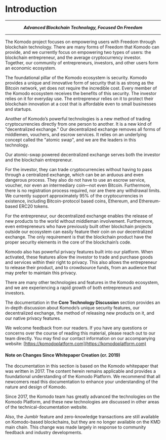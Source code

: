# Introduction

-----------------

<div style="text-align: center;">

<i><b>Advanced Blockchain Technology, Focused On Freedom</b></i>

</div>

-----------------

The Komodo project focuses on empowering users with Freedom through
blockchain technology. There are many forms of Freedom that Komodo can provide, and we currently focus on empowering two types of users: the blockchain entrepreneur, and the average cryptocurrency investor. Together, our community of entrepreneurs, investors, and other users form an economic ecosystem.

The foundational pillar of the Komodo ecosystem is security. Komodo provides a unique and innovative form of security that is as strong as the Bitcoin network, yet does not require the incredible cost. Every member of the Komodo ecosystem receives the benefits of this security. The investor relies on it for everyday use. The entrepreneur relies on it to protect their blockchain innovation at a cost that is affordable even to small businesses and startups.

Another of Komodo’s powerful technologies is a new method of trading cryptocurrencies directly from one person to another. It is a new kind of "decentralized exchange." Our decentralized exchange removes all forms of middlemen, vouchers, and escrow services. It relies on an underlying concept called the "atomic swap", and we are the leaders in this technology.

Our atomic-swap powered decentralized exchange serves both the investor and the blockchain entrepreneur.

For the investor, they can trade cryptocurrencies without having to pass through a centralized exchange, which can be an arduous and even dangerous process. They also do not have to use an escrow service, voucher, nor even an intermediary coin—not even Bitcoin. Furthermore, there is no registration process required, nor are there any withdrawal limits. We currently support approximately 95% of the cryptocurrencies in existence, including Bitcoin-protocol based coins, Ethereum, and Ethereum-based ERC20 tokens.

For the entrepreneur, our decentralized exchange enables the release of new products to the world without middleman involvement. Furthermore, even entrepreneurs who have previously built other blockchain projects outside our ecosystem can easily feature their coin on our decentralized exchange. The only requirement is that the blockchain product have the proper security elements in the core of the blockchain’s code.

Komodo also has powerful privacy features built into our platform. When activated, these features allow the investor to trade and purchase goods and services within their right to privacy. This also allows the entrepreneur to release their product, and to crowdsource funds, from an audience that may prefer to maintain this privacy.

There are many other technologies and features in the Komodo ecosystem, and we are experiencing a rapid growth of both entrepreneurs and investors.

The documentation in the <b>Core Technology Discussion</b> section provides an in-depth discussion about Komodo’s unique security features, our decentralized exchange, the method of releasing new products on it, and our native privacy features.

We welcome feedback from our readers. If you have any questions or concerns over the course of reading this material, please reach out to our team directly. You may find our contact information on our accompanying website: [https://komodoplatform.com](https://komodoplatform.com)

#### Note on Changes Since Whitepaper Creation (cr. 2019)

The documentation in this section is based on the Komodo whitepaper that was written in 2017. The content herein remains applicable and provides a foundational understanding of the Komodo Platform. We recommend that all newcomers read this documentation to enhance your understanding of the nature and design of Komodo.

Since 2017, the Komodo team has greatly advanced the technologies on the Komodo Platform, and these new technologies are discussed in other areas of the technical-documentation website.

Also, the Jumblr feature and zero-knowledge transactions are still available on Komodo-based blockchains, but they are no longer available on the KMD main chain. This change was made largely in response to community feedback and industry developments.
